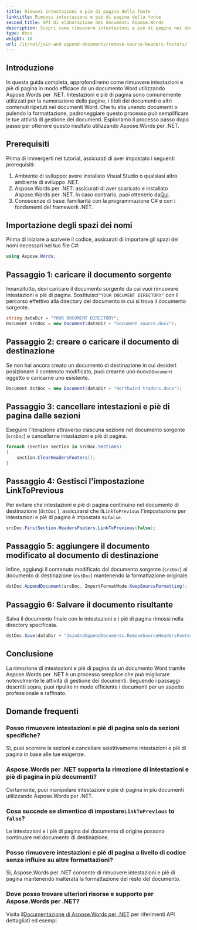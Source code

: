 ```yaml
---
title: Rimuovi intestazioni e piè di pagina della fonte
linktitle: Rimuovi intestazioni e piè di pagina della fonte
second_title: API di elaborazione dei documenti Aspose.Words
description: Scopri come rimuovere intestazioni e piè di pagina nei documenti Word usando Aspose.Words per .NET. Semplifica la gestione dei tuoi documenti con la nostra guida passo passo.
type: docs
weight: 10
url: /it/net/join-and-append-documents/remove-source-headers-footers/
---
```

## Introduzione

In questa guida completa, approfondiremo come rimuovere intestazioni e piè di pagina in modo efficace da un documento Word utilizzando Aspose.Words per .NET. Intestazioni e piè di pagina sono comunemente utilizzati per la numerazione delle pagine, i titoli dei documenti o altri contenuti ripetuti nei documenti Word. Che tu stia unendo documenti o pulendo la formattazione, padroneggiare questo processo può semplificare le tue attività di gestione dei documenti. Esploriamo il processo passo dopo passo per ottenere questo risultato utilizzando Aspose.Words per .NET.

## Prerequisiti

Prima di immergerti nel tutorial, assicurati di aver impostato i seguenti prerequisiti:

1. Ambiente di sviluppo: avere installato Visual Studio o qualsiasi altro ambiente di sviluppo .NET.
2.  Aspose.Words per .NET: assicurati di aver scaricato e installato Aspose.Words per .NET. In caso contrario, puoi ottenerlo da[Qui](https://releases.aspose.com/words/net/).
3. Conoscenze di base: familiarità con la programmazione C# e con i fondamenti del framework .NET.

## Importazione degli spazi dei nomi

Prima di iniziare a scrivere il codice, assicurati di importare gli spazi dei nomi necessari nel tuo file C#:

```csharp
using Aspose.Words;
```

## Passaggio 1: caricare il documento sorgente

 Innanzitutto, devi caricare il documento sorgente da cui vuoi rimuovere intestazioni e piè di pagina. Sostituisci`"YOUR DOCUMENT DIRECTORY"` con il percorso effettivo alla directory del documento in cui si trova il documento sorgente.

```csharp
string dataDir = "YOUR DOCUMENT DIRECTORY";
Document srcDoc = new Document(dataDir + "Document source.docx");
```

## Passaggio 2: creare o caricare il documento di destinazione

 Se non hai ancora creato un documento di destinazione in cui desideri posizionare il contenuto modificato, puoi crearne uno nuovo`Document` oggetto o caricarne uno esistente.

```csharp
Document dstDoc = new Document(dataDir + "Northwind traders.docx");
```

## Passaggio 3: cancellare intestazioni e piè di pagina dalle sezioni

Eseguire l'iterazione attraverso ciascuna sezione nel documento sorgente (`srcDoc`) e cancellarne intestazioni e piè di pagina.

```csharp
foreach (Section section in srcDoc.Sections)
{
    section.ClearHeadersFooters();
}
```

## Passaggio 4: Gestisci l'impostazione LinkToPrevious

Per evitare che intestazioni e piè di pagina continuino nel documento di destinazione (`dstDoc` ), assicurarsi che il`LinkToPrevious` l'impostazione per intestazioni e piè di pagina è impostata su`false`.

```csharp
srcDoc.FirstSection.HeadersFooters.LinkToPrevious(false);
```

## Passaggio 5: aggiungere il documento modificato al documento di destinazione

Infine, aggiungi il contenuto modificato dal documento sorgente (`srcDoc`) al documento di destinazione (`dstDoc`) mantenendo la formattazione originale.

```csharp
dstDoc.AppendDocument(srcDoc, ImportFormatMode.KeepSourceFormatting);
```

## Passaggio 6: Salvare il documento risultante

Salva il documento finale con le intestazioni e i piè di pagina rimossi nella directory specificata.

```csharp
dstDoc.Save(dataDir + "JoinAndAppendDocuments.RemoveSourceHeadersFooters.docx");
```

## Conclusione

La rimozione di intestazioni e piè di pagina da un documento Word tramite Aspose.Words per .NET è un processo semplice che può migliorare notevolmente le attività di gestione dei documenti. Seguendo i passaggi descritti sopra, puoi ripulire in modo efficiente i documenti per un aspetto professionale e raffinato.

## Domande frequenti

### Posso rimuovere intestazioni e piè di pagina solo da sezioni specifiche?
Sì, puoi scorrere le sezioni e cancellare selettivamente intestazioni e piè di pagina in base alle tue esigenze.

### Aspose.Words per .NET supporta la rimozione di intestazioni e piè di pagina in più documenti?
Certamente, puoi manipolare intestazioni e piè di pagina in più documenti utilizzando Aspose.Words per .NET.

###  Cosa succede se dimentico di impostare`LinkToPrevious` to `false`?
Le intestazioni e i piè di pagina del documento di origine possono continuare nel documento di destinazione.

### Posso rimuovere intestazioni e piè di pagina a livello di codice senza influire su altre formattazioni?
Sì, Aspose.Words per .NET consente di rimuovere intestazioni e piè di pagina mantenendo inalterata la formattazione del resto del documento.

### Dove posso trovare ulteriori risorse e supporto per Aspose.Words per .NET?
 Visita il[Documentazione di Aspose.Words per .NET](https://reference.aspose.com/words/net/) per riferimenti API dettagliati ed esempi.
